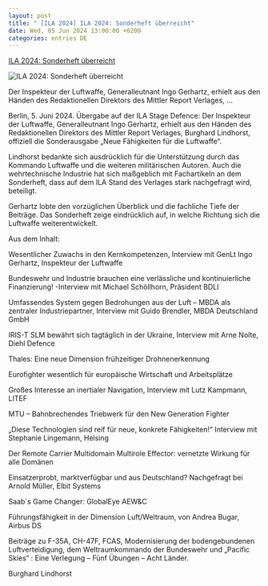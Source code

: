 ```yaml
---
layout: post
title: " [ILA 2024] ILA 2024: Sonderheft überreicht"
date: Wed, 05 Jun 2024 13:00:00 +0200
categories: entries DE
---
```

[ILA 2024: Sonderheft überreicht](https://esut.de/2024/06/meldungen/50385/ila-2024-sonderheft-ueberreicht/)

![ILA 2024: Sonderheft überreicht](https://esut.de/wp-content/uploads/2024/06/ANN_3429-scaled.jpg)

Der Inspekteur der Luftwaffe, Generalleutnant Ingo Gerhartz, erhielt aus den Händen des Redaktionellen Direktors des Mittler Report Verlages, ...

Berlin, 5. Juni 2024. Übergabe auf der ILA Stage Defence: Der Inspekteur der Luftwaffe, Generalleutnant Ingo Gerhartz, erhielt aus den Händen des Redaktionellen Direktors des Mittler Report Verlages, Burghard Lindhorst, offiziell die Sonderausgabe „Neue Fähigkeiten für die Luftwaffe“.

Lindhorst bedankte sich ausdrücklich für die Unterstützung durch das Kommando Luftwaffe und die weiteren militärischen Autoren. Auch die wehrtechnische Industrie hat sich maßgeblich mit Fachartikeln an dem Sonderheft, dass auf dem ILA Stand des Verlages stark nachgefragt wird, beteiligt.

Gerhartz lobte den vorzüglichen Überblick und die fachliche Tiefe der Beiträge. Das Sonderheft zeige eindrücklich auf, in welche Richtung sich die Luftwaffe weiterentwickelt.

Aus dem Inhalt:

Wesentlicher Zuwachs in den Kernkompetenzen, Interview mit GenLt Ingo Gerhartz, Inspekteur der Luftwaffe

Bundeswehr und Industrie brauchen eine verlässliche und kontinuierliche Finanzierung! -Interview mit Michael Schöllhorn, Präsident BDLI

Umfassendes System gegen Bedrohungen aus der Luft – MBDA als zentraler Industriepartner, Interview mit Guido Brendler, MBDA Deutschland GmbH

IRIS-T SLM bewährt sich tagtäglich in der Ukraine, Interview mit Arne Nolte, Diehl Defence

Thales: Eine neue Dimension frühzeitiger Drohnenerkennung

Eurofighter wesentlich für europäische Wirtschaft und Arbeitsplätze

Großes Interesse an inertialer Navigation, Interview mit Lutz Kampmann, LITEF

MTU – Bahnbrechendes Triebwerk für den New Generation Fighter

„Diese Technologien sind reif für neue, konkrete Fähigkeiten!“ Interview mit Stephanie Lingemann, Helsing

Der Remote Carrier Multidomain Multirole Effector: vernetzte Wirkung für alle Domänen

Einsatzerprobt, marktverfügbar und aus Deutschland? Nachgefragt bei Arnold Müller, Elbit Systems

Saab`s Game Changer: GlobalEye AEW&C

Führungsfähigkeit in der Dimension Luft/Weltraum, von Andrea Bugar, Airbus DS

Beiträge zu F-35A, CH-47F, FCAS, Modernisierung der bodengebundenen Luftverteidigung, dem Weltraumkommando der Bundeswehr und „Pacific Skies“ : Eine Verlegung – Fünf Übungen – Acht Länder.

Burghard Lindhorst

